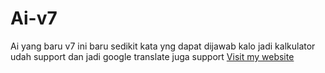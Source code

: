 # Ai-v7
Ai yang baru v7 ini baru sedikit kata yng dapat dijawab kalo jadi kalkulator udah support dan jadi google translate juga support 
[Visit my website](https://rossi297.github.io/Ai-v7)
